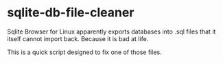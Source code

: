 # sqlite-db-file-cleaner
Sqlite Browser for Linux apparently exports databases into .sql files that it itself cannot import back. Because it is bad at life. 

This is a quick script designed to fix one of those files.
